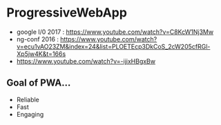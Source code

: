 # ProgressiveWebApp
* google I/0 2017 : https://www.youtube.com/watch?v=C8KcW1Nj3Mw
* ng-conf 2016 : https://www.youtube.com/watch?v=ecu1vAO23ZM&index=24&list=PLOETEcp3DkCoS_2cW205cfRGl-Xp5jw4K&t=166s
* https://www.youtube.com/watch?v=-ijixHBgxBw

## Goal of PWA...
* Reliable
* Fast
* Engaging
